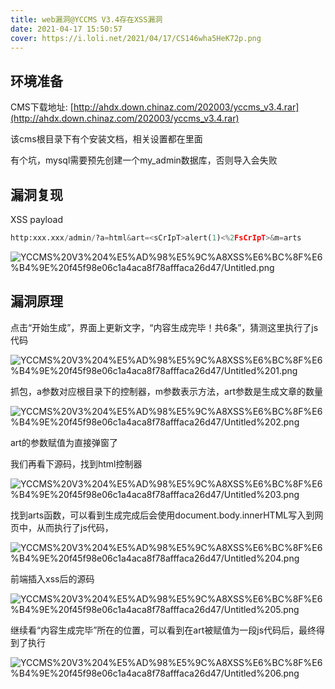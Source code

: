 ```yaml
---
title: web漏洞@YCCMS V3.4存在XSS漏洞
date: 2021-04-17 15:50:57
cover: https://i.loli.net/2021/04/17/CS146wha5HeK72p.png
---
```



## 环境准备

CMS下载地址: [http://ahdx.down.chinaz.com/202003/yccms_v3.4.rar](http://ahdx.down.chinaz.com/202003/yccms_v3.4.rar)

该cms根目录下有个安装文档，相关设置都在里面

有个坑，mysql需要预先创建一个my_admin数据库，否则导入会失败

## 漏洞复现

XSS payload 

```python
http:xxx.xxx/admin/?a=html&art=<sCrIpT>alert(1)<%2FsCrIpT>&m=arts
```

![YCCMS%20V3%204%E5%AD%98%E5%9C%A8XSS%E6%BC%8F%E6%B4%9E%20f45f98e06c1a4aca8f78afffaca26d47/Untitled.png](https://i.loli.net/2021/04/17/IX9kiWuKaR7UhOt.png)

## 漏洞原理

点击“开始生成”，界面上更新文字，“内容生成完毕！共6条”，猜测这里执行了js代码

![YCCMS%20V3%204%E5%AD%98%E5%9C%A8XSS%E6%BC%8F%E6%B4%9E%20f45f98e06c1a4aca8f78afffaca26d47/Untitled%201.png](https://i.loli.net/2021/04/17/iqPEA6yZOLR5H1S.png)

抓包，a参数对应根目录下的控制器，m参数表示方法，art参数是生成文章的数量 

![YCCMS%20V3%204%E5%AD%98%E5%9C%A8XSS%E6%BC%8F%E6%B4%9E%20f45f98e06c1a4aca8f78afffaca26d47/Untitled%202.png](https://i.loli.net/2021/04/17/UDIZdazr6fViFO1.png)

art的参数赋值为<script>alert(1)</script>直接弹窗了

我们再看下源码，找到html控制器

![YCCMS%20V3%204%E5%AD%98%E5%9C%A8XSS%E6%BC%8F%E6%B4%9E%20f45f98e06c1a4aca8f78afffaca26d47/Untitled%203.png](https://i.loli.net/2021/04/17/Qk1eJbdn38w7Phm.png)

找到arts函数，可以看到生成完成后会使用document.body.innerHTML写入到网页中，从而执行了js代码，

![YCCMS%20V3%204%E5%AD%98%E5%9C%A8XSS%E6%BC%8F%E6%B4%9E%20f45f98e06c1a4aca8f78afffaca26d47/Untitled%204.png](https://i.loli.net/2021/04/17/6xSJHE9O1rjXw4a.png)

前端插入xss后的源码

![YCCMS%20V3%204%E5%AD%98%E5%9C%A8XSS%E6%BC%8F%E6%B4%9E%20f45f98e06c1a4aca8f78afffaca26d47/Untitled%205.png](https://i.loli.net/2021/04/17/eHMOXcfTE29F8Qs.png)

继续看“内容生成完毕”所在的位置，可以看到在art被赋值为一段js代码后，最终得到了执行

![YCCMS%20V3%204%E5%AD%98%E5%9C%A8XSS%E6%BC%8F%E6%B4%9E%20f45f98e06c1a4aca8f78afffaca26d47/Untitled%206.png](https://i.loli.net/2021/04/17/kP7bG25BvYgiV6H.png)
